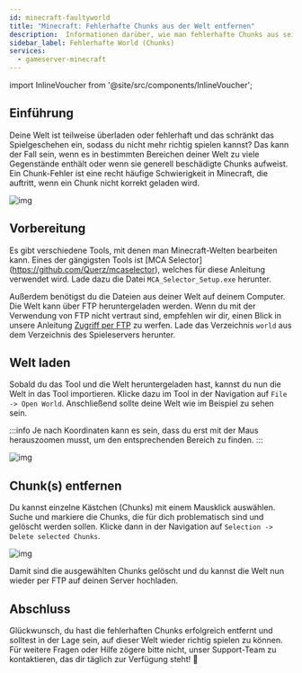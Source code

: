 ```yaml
---
id: minecraft-faultyworld
title: "Minecraft: Fehlerhafte Chunks aus der Welt entfernen"
description:  Informationen darüber, wie man fehlerhafte Chunks aus seiner Minecraft-Welt  von ZAP-Hosting entfernt - ZAP-Hosting.com Dokumentation
sidebar_label: Fehlerhafte World (Chunks)
services:
  - gameserver-minecraft
---
```


import InlineVoucher from '@site/src/components/InlineVoucher';

## Einführung

Deine Welt ist teilweise überladen oder fehlerhaft und das schränkt das Spielgeschehen ein, sodass du nicht mehr richtig spielen kannst? Das kann der Fall sein, wenn es in bestimmten Bereichen deiner Welt zu viele Gegenstände enthält oder wenn sie generell beschädigte Chunks aufweist. Ein Chunk-Fehler ist eine recht häufige Schwierigkeit in Minecraft, die auftritt, wenn ein Chunk nicht korrekt geladen wird.

![img](https://screensaver01.zap-hosting.com/index.php/s/A5bj6posqkTfGK8/preview)

## Vorbereitung

Es gibt verschiedene Tools, mit denen man Minecraft-Welten bearbeiten kann. Eines der gängigsten Tools ist [MCA Selector] (https://github.com/Querz/mcaselector), welches für diese Anleitung verwendet wird. Lade dazu die Datei `MCA_Selector_Setup.exe` herunter.

Außerdem benötigst du die Dateien aus deiner Welt auf deinem Computer. Die Welt kann über FTP heruntergeladen werden. Wenn du mit der Verwendung von FTP nicht vertraut sind, empfehlen wir dir, einen Blick in unsere Anleitung [Zugriff per FTP](gameserver-ftpaccess.md) zu werfen. Lade das Verzeichnis `world` aus dem Verzeichnis des Spieleservers herunter. 



## Welt laden

Sobald du das Tool und die Welt heruntergeladen hast, kannst du nun die Welt in das Tool importieren. Klicke dazu im Tool in der Navigation auf `File -> Open World`. Anschließend sollte deine Welt wie im Beispiel zu sehen sein. 

:::info
Je nach Koordinaten kann es sein, dass du erst mit der Maus herauszoomen musst, um den entsprechenden Bereich zu finden. 
:::

![img](https://screensaver01.zap-hosting.com/index.php/s/eGY45mKdd4ZEwW4/download)



## Chunk(s) entfernen
Du kannst einzelne Kästchen (Chunks) mit einem Mausklick auswählen. Suche und markiere die Chunks, die für dich problematisch sind und gelöscht werden sollen. Klicke dann in der Navigation auf `Selection -> Delete selected Chunks`.

![img](https://screensaver01.zap-hosting.com/index.php/s/HDCAEX3iWyjjXQm/download)

Damit sind die ausgewählten Chunks gelöscht und du kannst die Welt nun wieder per FTP auf deinen Server hochladen. 

## Abschluss
Glückwunsch, du hast die fehlerhaften Chunks erfolgreich entfernt und solltest in der Lage sein, auf dieser Welt wieder richtig spielen zu können. Für weitere Fragen oder Hilfe zögere bitte nicht, unser Support-Team zu kontaktieren, das dir täglich zur Verfügung steht! 🙂

<InlineVoucher />
